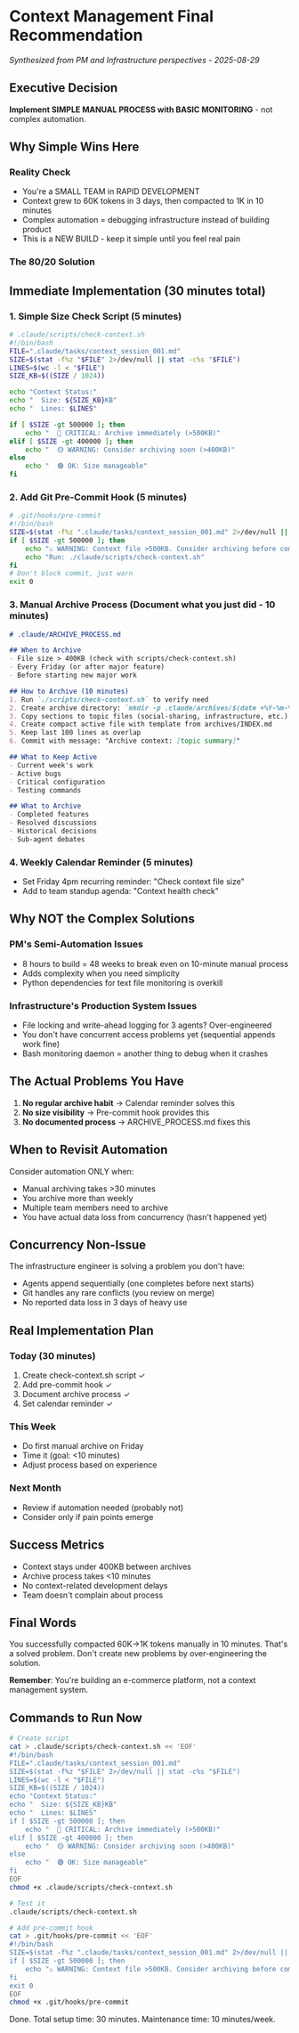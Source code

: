# Context Management Final Recommendation
*Synthesized from PM and Infrastructure perspectives - 2025-08-29*

## Executive Decision

**Implement SIMPLE MANUAL PROCESS with BASIC MONITORING** - not complex automation.

## Why Simple Wins Here

### Reality Check
- You're a SMALL TEAM in RAPID DEVELOPMENT
- Context grew to 60K tokens in 3 days, then compacted to 1K in 10 minutes
- Complex automation = debugging infrastructure instead of building product
- This is a NEW BUILD - keep it simple until you feel real pain

### The 80/20 Solution

## Immediate Implementation (30 minutes total)

### 1. Simple Size Check Script (5 minutes)
```bash
# .claude/scripts/check-context.sh
#!/bin/bash
FILE=".claude/tasks/context_session_001.md"
SIZE=$(stat -f%z "$FILE" 2>/dev/null || stat -c%s "$FILE")
LINES=$(wc -l < "$FILE")
SIZE_KB=$((SIZE / 1024))

echo "Context Status:"
echo "  Size: ${SIZE_KB}KB"
echo "  Lines: $LINES"

if [ $SIZE -gt 500000 ]; then
    echo "  🔴 CRITICAL: Archive immediately (>500KB)"
elif [ $SIZE -gt 400000 ]; then
    echo "  🟡 WARNING: Consider archiving soon (>400KB)"
else
    echo "  🟢 OK: Size manageable"
fi
```

### 2. Add Git Pre-Commit Hook (5 minutes)
```bash
# .git/hooks/pre-commit
#!/bin/bash
SIZE=$(stat -f%z ".claude/tasks/context_session_001.md" 2>/dev/null || stat -c%s ".claude/tasks/context_session_001.md")
if [ $SIZE -gt 500000 ]; then
    echo "⚠️ WARNING: Context file >500KB. Consider archiving before commit."
    echo "Run: ./claude/scripts/check-context.sh"
fi
# Don't block commit, just warn
exit 0
```

### 3. Manual Archive Process (Document what you just did - 10 minutes)
```markdown
# .claude/ARCHIVE_PROCESS.md

## When to Archive
- File size > 400KB (check with scripts/check-context.sh)
- Every Friday (or after major feature)
- Before starting new major work

## How to Archive (10 minutes)
1. Run `./scripts/check-context.sh` to verify need
2. Create archive directory: `mkdir -p .claude/archives/$(date +%Y-%m-%d)`
3. Copy sections to topic files (social-sharing, infrastructure, etc.)
4. Create compact active file with template from archives/INDEX.md
5. Keep last 100 lines as overlap
6. Commit with message: "Archive context: [topic summary]"

## What to Keep Active
- Current week's work
- Active bugs
- Critical configuration
- Testing commands

## What to Archive
- Completed features
- Resolved discussions
- Historical decisions
- Sub-agent debates
```

### 4. Weekly Calendar Reminder (5 minutes)
- Set Friday 4pm recurring reminder: "Check context file size"
- Add to team standup agenda: "Context health check"

## Why NOT the Complex Solutions

### PM's Semi-Automation Issues
- 8 hours to build = 48 weeks to break even on 10-minute manual process
- Adds complexity when you need simplicity
- Python dependencies for text file monitoring is overkill

### Infrastructure's Production System Issues  
- File locking and write-ahead logging for 3 agents? Over-engineered
- You don't have concurrent access problems yet (sequential appends work fine)
- Bash monitoring daemon = another thing to debug when it crashes

## The Actual Problems You Have

1. **No regular archive habit** → Calendar reminder solves this
2. **No size visibility** → Pre-commit hook provides this
3. **No documented process** → ARCHIVE_PROCESS.md fixes this

## When to Revisit Automation

Consider automation ONLY when:
- Manual archiving takes >30 minutes
- You archive more than weekly
- Multiple team members need to archive
- You have actual data loss from concurrency (hasn't happened yet)

## Concurrency Non-Issue

The infrastructure engineer is solving a problem you don't have:
- Agents append sequentially (one completes before next starts)
- Git handles any rare conflicts (you review on merge)
- No reported data loss in 3 days of heavy use

## Real Implementation Plan

### Today (30 minutes)
1. Create check-context.sh script ✓
2. Add pre-commit hook ✓
3. Document archive process ✓
4. Set calendar reminder ✓

### This Week
- Do first manual archive on Friday
- Time it (goal: <10 minutes)
- Adjust process based on experience

### Next Month
- Review if automation needed (probably not)
- Consider only if pain points emerge

## Success Metrics

- Context stays under 400KB between archives
- Archive process takes <10 minutes
- No context-related development delays
- Team doesn't complain about process

## Final Words

You successfully compacted 60K→1K tokens manually in 10 minutes. That's a solved problem. Don't create new problems by over-engineering the solution.

**Remember**: You're building an e-commerce platform, not a context management system.

## Commands to Run Now

```bash
# Create script
cat > .claude/scripts/check-context.sh << 'EOF'
#!/bin/bash
FILE=".claude/tasks/context_session_001.md"
SIZE=$(stat -f%z "$FILE" 2>/dev/null || stat -c%s "$FILE")
LINES=$(wc -l < "$FILE")
SIZE_KB=$((SIZE / 1024))
echo "Context Status:"
echo "  Size: ${SIZE_KB}KB"
echo "  Lines: $LINES"
if [ $SIZE -gt 500000 ]; then
    echo "  🔴 CRITICAL: Archive immediately (>500KB)"
elif [ $SIZE -gt 400000 ]; then
    echo "  🟡 WARNING: Consider archiving soon (>400KB)"
else
    echo "  🟢 OK: Size manageable"
fi
EOF
chmod +x .claude/scripts/check-context.sh

# Test it
.claude/scripts/check-context.sh

# Add pre-commit hook
cat > .git/hooks/pre-commit << 'EOF'
#!/bin/bash
SIZE=$(stat -f%z ".claude/tasks/context_session_001.md" 2>/dev/null || stat -c%s ".claude/tasks/context_session_001.md")
if [ $SIZE -gt 500000 ]; then
    echo "⚠️ WARNING: Context file >500KB. Consider archiving before commit."
fi
exit 0
EOF
chmod +x .git/hooks/pre-commit
```

Done. Total setup time: 30 minutes. Maintenance time: 10 minutes/week.